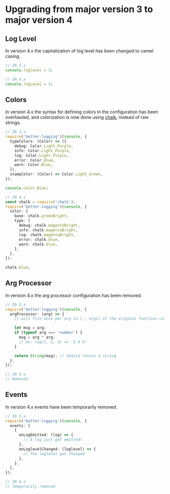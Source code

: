 # Upgrading from major version 3 to major version 4

## Log Level

In version 4.x the capitalization of log level has been changed to camel casing.

```ts
// IN 3.x
console.loglevel = 3;

// IN 4.x
console.logLevel = 3;
```

## Colors

In version 4.x the syntax for defining colors in the configuration has been overhauled, and colorization is now done using [chalk](https://github.com/chalk/chalk), instead of raw strings.

```ts
// IN 3.x
require('better-logging')(console, {
  typeColors: (Color) => ({
    debug: Color.Light_Purple,
    info: Color.Light_Purple,
    log: Color.Light_Purple,
    error: Color.Blue,
    warn: Color.Blue,
  }),
  stampColor: (Color) => Color.Light_Green,
});

console.color.Blue;

// IN 4.x
const chalk = require('chalk');
require('better-logging')(console, {
  color: {
    base: chalk.greenBright,
    type: {
      debug: chalk.magentaBright,
      info: chalk.magentaBright,
      log: chalk.magentaBright,
      error: chalk.blue,
      warn: chalk.blue,
    },
  },
});

chalk.blue;
```

## Arg Processor

In version 4.x the arg processor configuration has been removed.

```ts
// IN 3.x
require('better-logging')(console, {
  argProcessor: (arg) => {
    // will fire once per arg in (...args) of the original function call

    let msg = arg;
    if (typeof arg === 'number') {
      msg = arg * arg;
      // ex: log(1, 2, 3) => '1 4 9'
    }

    return String(msg); // Should return a string
  },
});

// IN 4.x
// Removed
```

## Events

In version 4.x events have been temporarily removed.

```ts
// IN 3.x
require('better-logging')(console, {
  events: [
    {
      onLogEmitted: (log) => {
        // A log just got emitted!
      },
      onLoglevelChanged: (loglevel) => {
        // The loglevel got changed
      },
    },
  ],
});

// IN 4.x
// Temporarily removed
```

